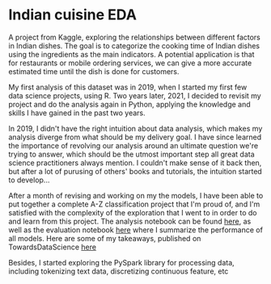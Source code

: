 # Indian cuisine EDA

A project from Kaggle, exploring the relationships between different factors in Indian dishes. The goal is to categorize the cooking time of Indian dishes using the ingredients as the main indicators. A potential application is that for restaurants or mobile ordering services, we can give a more accurate estimated time until the dish is done for customers.

My first analysis of this dataset was in 2019, when I started my first few data science projects, using R. Two years later, 2021, I decided to revisit my project and do the analysis again in Python, applying the knowledge and skills I have gained in the past two years. 

In 2019, I didn't have the right intuition about data analysis, which makes my analysis diverge from what should be my delivery goal. I have since learned the importance of revolving our analysis around an ultimate question we're trying to answer, which should be the utmost important step all great data science practitioners always mention. I couldn't make sense of it back then, but after a lot of purusing of others' books and tutorials, the intuition started to develop...

After a month of revising and working on my the models, I have been able to put together a complete A-Z classification project that I'm proud of, and I'm satisfied with the complexity of the exploration that I went to in order to do and learn from this project. The analysis notebook can be found [here](https://github.com/irenechang1510/indian-cuisine-EDA/blob/main/analysis.ipynb), as well as the evaluation notebook [here](https://github.com/irenechang1510/indian-cuisine-EDA/blob/main/evaluate.ipynb) where I summarize the performance of all models. Here are some of my takeaways, published on TowardsDataScience [here](https://towardsdatascience.com/the-struggles-and-the-tips-what-i-learn-from-doing-my-own-classification-project-dc1e70937b09?source=collection_tagged---------0----------------------------)

Besides, I started exploring the PySpark library for processing data, including tokenizing text data, discretizing continuous feature, etc

